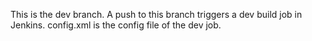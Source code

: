 This is the dev branch. A push to this branch triggers a dev build job in Jenkins. config.xml is the config file of the dev job.